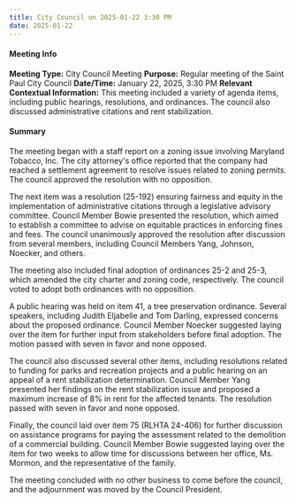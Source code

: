 ```yaml
---
title: City Council on 2025-01-22 3:30 PM
date: 2025-01-22
---
```

#### Meeting Info
**Meeting Type:** City Council Meeting
**Purpose:** Regular meeting of the Saint Paul City Council
**Date/Time:** January 22, 2025, 3:30 PM
**Relevant Contextual Information:** This meeting included a variety of agenda items, including public hearings, resolutions, and ordinances. The council also discussed administrative citations and rent stabilization.

#### Summary

The meeting began with a staff report on a zoning issue involving Maryland Tobacco, Inc. The city attorney's office reported that the company had reached a settlement agreement to resolve issues related to zoning permits. The council approved the resolution with no opposition.

The next item was a resolution (25-192) ensuring fairness and equity in the implementation of administrative citations through a legislative advisory committee. Council Member Bowie presented the resolution, which aimed to establish a committee to advise on equitable practices in enforcing fines and fees. The council unanimously approved the resolution after discussion from several members, including Council Members Yang, Johnson, Noecker, and others.

The meeting also included final adoption of ordinances 25-2 and 25-3, which amended the city charter and zoning code, respectively. The council voted to adopt both ordinances with no opposition.

A public hearing was held on item 41, a tree preservation ordinance. Several speakers, including Judith Eljabelle and Tom Darling, expressed concerns about the proposed ordinance. Council Member Noecker suggested laying over the item for further input from stakeholders before final adoption. The motion passed with seven in favor and none opposed.

The council also discussed several other items, including resolutions related to funding for parks and recreation projects and a public hearing on an appeal of a rent stabilization determination. Council Member Yang presented her findings on the rent stabilization issue and proposed a maximum increase of 8% in rent for the affected tenants. The resolution passed with seven in favor and none opposed.

Finally, the council laid over item 75 (RLHTA 24-406) for further discussion on assistance programs for paying the assessment related to the demolition of a commercial building. Council Member Bowie suggested laying over the item for two weeks to allow time for discussions between her office, Ms. Mormon, and the representative of the family.

The meeting concluded with no other business to come before the council, and the adjournment was moved by the Council President.

